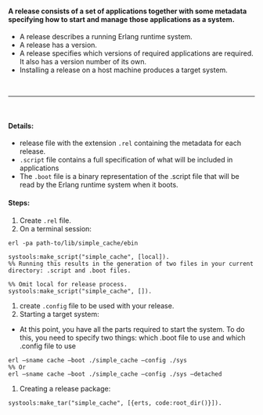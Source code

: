 #### A release consists of a set of applications together with some metadata specifying how to start and manage those applications as a system.

* A release describes a running Erlang runtime system.
* A release has a version.
* A release specifies which versions of required applications are required. It also has a version number of its own.
* Installing a release on a host machine produces a target system.

<br>
<hr>
<br>

#### Details:

* release file with the extension `.rel` containing the metadata for each release.  
* `.script` file contains a full specification of what will be included in applications
* The `.boot` file is a binary representation of the .script file that will be read by the Erlang runtime system when it boots.


#### Steps:

1. Create `.rel` file.
1. On a terminal session:
  ```
  erl -pa path-to/lib/simple_cache/ebin

  systools:make_script("simple_cache", [local]).
  %% Running this results in the generation of two files in your current directory: .script and .boot files.

  %% Omit local for release process.
  systools:make_script("simple_cache", []).
  ```
1. create `.config` file to be used with your release.
1. Starting a target system:
  * At this point, you have all the parts required to start the system. To do this, you need to specify two things: which .boot file to use and which .config file to use
  ```
  erl –sname cache –boot ./simple_cache –config ./sys
  %% Or
  erl –sname cache –boot ./simple_cache –config ./sys –detached
  ```
1. Creating a release package:
  ```
  systools:make_tar("simple_cache", [{erts, code:root_dir()}]).
  ```